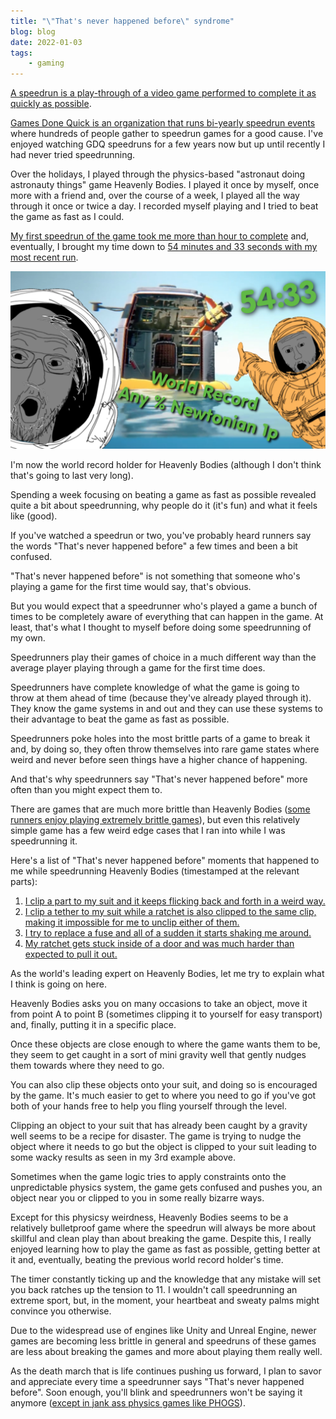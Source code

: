 ```yaml
---
title: "\"That's never happened before\" syndrome"
blog: blog
date: 2022-01-03
tags:
    - gaming
---
```


[A speedrun is a play-through of a video game performed to complete it as quickly as possible](https://en.wikipedia.org/wiki/Speedrun).

[Games Done Quick is an organization that runs bi-yearly speedrun events](https://gamesdonequick.com/) where hundreds of people gather to speedrun games for a good cause. I've enjoyed watching GDQ speedruns for a few years now but up until recently I had never tried speedrunning.

Over the holidays, I played through the physics-based "astronaut doing astronauty things" game Heavenly Bodies. I played it once by myself, once more with a friend and, over the course of a week, I played all the way through it once or twice a day. I recorded myself playing and I tried to beat the game as fast as I could.

[My first speedrun of the game took me more than hour to complete](https://youtu.be/0-qp2HjhADw) and, eventually, I brought my time down to [54 minutes and 33 seconds with my most recent run](https://youtu.be/NK4sCz-UkYA).

![](./speedrun_world_record_thumbnail.jpg)


I'm now the world record holder for Heavenly Bodies (although I don't think that's going to last very long).

Spending a week focusing on beating a game as fast as possible revealed quite a bit about speedrunning, why people do it (it's fun) and what it feels like (good).

If you've watched a speedrun or two, you've probably heard runners say the words "That's never happened before" a few times and been a bit confused.

"That's never happened before" is not something that someone who's playing a game for the first time would say, that's obvious.

But you would expect that a speedrunner who's played a game a bunch of times to be completely aware of everything that can happen in the game. At least, that's what I thought to myself before doing some speedrunning of my own.

Speedrunners play their games of choice in a much different way than the average player playing through a game for the first time does.

Speedrunners have complete knowledge of what the game is going to throw at them ahead of time (because they've already played through it). They know the game systems in and out and they can use these systems to their advantage to beat the game as fast as possible.

Speedrunners poke holes into the most brittle parts of a game to break it and, by doing so, they often throw themselves into rare game states where weird and never before seen things have a higher chance of happening.

And that's why speedrunners say "That's never happened before" more often than you might expect them to.

There are games that are much more brittle than Heavenly Bodies ([some runners enjoy playing extremely brittle games](https://www.youtube.com/watch?v=qVoZnq5E1Jg)), but even this relatively simple game has a few weird edge cases that I ran into while I was speedrunning it.

Here's a list of "That's never happened before" moments that happened to me while speedrunning Heavenly Bodies (timestamped at the relevant parts):

1. [I clip a part to my suit and it keeps flicking back and forth in a weird way.](https://youtu.be/wyLA5BM_Dp0?t=4300)
2. [I clip a tether to my suit while a ratchet is also clipped to the same clip, making it impossible for me to unclip either of them.](https://youtu.be/0-qp2HjhADw?t=1602)
3. [I try to replace a fuse and all of a sudden it starts shaking me around.](https://youtu.be/AIONEtDqJVg?t=2968)
4. [My ratchet gets stuck inside of a door and was much harder than expected to pull it out.](https://youtu.be/NK4sCz-UkYA?t=2801)

As the world's leading expert on Heavenly Bodies, let me try to explain what I think is going on here.

Heavenly Bodies asks you on many occasions to take an object, move it from point A to point B (sometimes clipping it to yourself for easy transport) and, finally, putting it in a specific place.

Once these objects are close enough to where the game wants them to be, they seem to get caught in a sort of mini gravity well that gently nudges them towards where they need to go.

You can also clip these objects onto your suit, and doing so is encouraged by the game. It's much easier to get to where you need to go if you've got both of your hands free to help you fling yourself through the level.

Clipping an object to your suit that has already been caught by a gravity well seems to be a recipe for disaster. The game is trying to nudge the object where it needs to go but the object is clipped to your suit leading to some wacky results as seen in my 3rd example above.

Sometimes when the game logic tries to apply constraints onto the unpredictable physics system, the game gets confused and pushes you, an object near you or clipped to you in some really bizarre ways.

Except for this physicsy weirdness, Heavenly Bodies seems to be a relatively bulletproof game where the speedrun will always be more about skillful and clean play than about breaking the game. Despite this, I really enjoyed learning how to play the game as fast as possible, getting better at it and, eventually, beating the previous world record holder's time.

The timer constantly ticking up and the knowledge that any mistake will set you back ratches up the tension to 11. I wouldn't call speedrunning an extreme sport, but, in the moment, your heartbeat and sweaty palms might convince you otherwise.

Due to the widespread use of engines like Unity and Unreal Engine, newer games are becoming less brittle in general and speedruns of these games are less about breaking the games and more about playing them really well.

As the death march that is life continues pushing us forward, I plan to savor and appreciate every time a speedrunner says "That's never happened before". Soon enough, you'll blink and speedrunners won't be saying it anymore ([except in jank ass physics games like PHOGS](https://youtu.be/Hv8B1DXn7fs?t=2571)).

